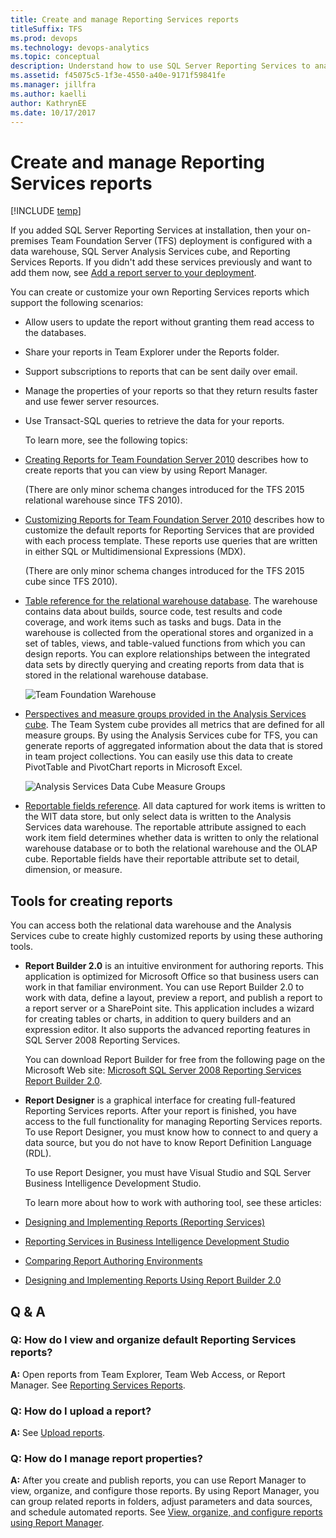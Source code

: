 ```yaml
---
title: Create and manage Reporting Services reports
titleSuffix: TFS 
ms.prod: devops
ms.technology: devops-analytics
ms.topic: conceptual
description: Understand how to use SQL Server Reporting Services to analyze the progress and quality of your project - Team Foundation Server 
ms.assetid: f45075c5-1f3e-4550-a40e-9171f59841fe
ms.manager: jillfra
ms.author: kaelli
author: KathrynEE
ms.date: 10/17/2017
---
```



# Create and manage Reporting Services reports

[!INCLUDE [temp](../_shared/tfs-report-platform-version.md)]

If you added SQL Server Reporting Services at installation, then your on-premises Team Foundation Server (TFS) deployment is configured with a data warehouse, SQL Server Analysis Services cube, and Reporting Services Reports. If you didn't add these services previously and want to add them now, see [Add a report server to your deployment](../admin/add-a-report-server.md?toc=/azure/devops/report/toc.json&bc=/azure/devops/report/breadcrumb/toc.json ).  
  
 You can create or customize your own Reporting Services reports which support the following scenarios:  
  
- Allow users to update the report without granting them read access to the databases.  
  
- Share your reports in Team Explorer under the Reports folder.  
  
- Support subscriptions to reports that can be sent daily over email.  
  
- Manage the properties of your reports so that they return results faster and use fewer server resources.  
  
- Use Transact-SQL queries to retrieve the data for your reports.  
  
  To learn more, see the following topics:  
  
- [Creating Reports for Team Foundation Server 2010](http://go.microsoft.com/fwlink/?LinkID=199478) describes how to create reports that you can view by using Report Manager.  
  
   (There are only minor schema changes introduced for the TFS 2015 relational warehouse since TFS 2010).  
  
- [Customizing Reports for Team Foundation Server 2010](http://go.microsoft.com/fwlink/?LinkID=199479) describes how to customize the default reports for Reporting Services that are provided with each process template. These reports use queries that are written in either SQL or Multidimensional Expressions (MDX).  
  
   (There are only minor schema changes introduced for the TFS 2015 cube since TFS 2010).  
  
- [Table reference for the relational warehouse database](table-reference-relational-warehouse-database.md). The warehouse contains data about builds, source code, test results and code coverage, and work items such as tasks and bugs. Data in the warehouse is collected from the operational stores and organized in a set of tables, views, and table-valued functions from which you can design reports. You can explore relationships between the integrated data sets by directly querying and creating reports from data that is stored in the relational warehouse database.  
  
   ![Team Foundation Warehouse](_img/teamproj_warehouse.png "TeamProj_Warehouse")  
  
- [Perspectives and measure groups provided in the Analysis Services cube](perspective-measure-groups-cube.md). The Team System cube  provides all metrics that are defined for all measure groups. By using the Analysis Services cube for TFS, you can generate reports of aggregated information about the data that is stored in team project collections. You can easily use this data to create PivotTable and PivotChart reports in Microsoft Excel.  
  
   ![Analysis Services Data Cube Measure Groups](_img/rpt_measuregroups.png "RPT_MeasureGroups")  
  
- [Reportable fields reference](../../reference/xml/reportable-fields-reference.md?toc=/azure/devops/report/toc.json&bc=/azure/devops/report/breadcrumb/toc.json). All data captured for work items is written to the WIT data store, but only select data is written to the Analysis Services data warehouse. The reportable attribute assigned to each work item field determines whether data is written to only the relational warehouse database or to both the relational warehouse and the OLAP cube. Reportable fields have their reportable attribute set to detail, dimension, or measure.  
  
## Tools for creating reports  
 You can access both the relational data warehouse and the Analysis Services cube to create highly customized reports by using these authoring tools.  
  
- **Report Builder 2.0** is an intuitive environment for authoring reports. This application is optimized for Microsoft Office so that business users can work in that familiar environment. You can use Report Builder 2.0 to work with data, define a layout, preview a report, and publish a report to a report server or a SharePoint site. This application includes a wizard for creating tables or charts, in addition to query builders and an expression editor. It also supports the advanced reporting features in SQL Server 2008 Reporting Services.  
  
   You can download Report Builder for free from the following page on the Microsoft Web site: [Microsoft SQL Server 2008 Reporting Services Report Builder 2.0](http://go.microsoft.com/fwlink/?LinkId=181949).  
  
- **Report Designer** is a graphical interface for creating full-featured Reporting Services reports. After your report is finished, you have access to the full functionality for managing Reporting Services reports. To use Report Designer, you must know how to connect to and query a data source, but you do not have to know Report Definition Language (RDL).  
  
   To use Report Designer, you must have Visual Studio and SQL Server Business Intelligence Development Studio.  
  
  To learn more about how to work with authoring tool, see these articles:  
  
- [Designing and Implementing Reports (Reporting Services)](http://go.microsoft.com/fwlink/?LinkId=181950)  
- [Reporting Services in Business Intelligence Development Studio](http://go.microsoft.com/fwlink/?LinkId=181951)   
- [Comparing Report Authoring Environments](http://go.microsoft.com/fwlink/?LinkId=181952)   
- [Designing and Implementing Reports Using Report Builder 2.0](http://go.microsoft.com/fwlink/?LinkId=181953)  
  
##  <a name="AdditionalResources"></a> Q & A  
  
### Q: How do I view and organize default Reporting Services reports?  
 **A:** Open reports from Team Explorer, Team Web Access, or Report Manager. See [Reporting Services Reports](reporting-services-reports.md).  
  
### Q: How do I upload a report?  
 **A:** See [Upload reports](../admin/upload-reports.md).  
  
### Q: How do I manage report properties?  
 **A:** After you create and publish reports, you can use Report Manager to view, organize, and configure those reports. By using Report Manager, you can group related reports in folders, adjust parameters and data sources, and schedule automated reports. See [View, organize, and configure reports using Report Manager](../admin/view-upload-organize-reporting-services-reports.md).